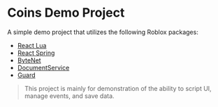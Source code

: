 # Coins Demo Project

A simple demo project that utilizes the following Roblox packages:

- [React Lua](https://github.com/jsdotlua/react-lua)
- [React Spring](https://github.com/chriscerie/roact-spring)
- [ByteNet](https://github.com/ffrostfall/ByteNet)
- [DocumentService](https://github.com/anthony0br/DocumentService)
- [Guard](https://github.com/red-blox/Util/)

> This project is mainly for demonstration of the ability to script UI, manage events, and save data.

